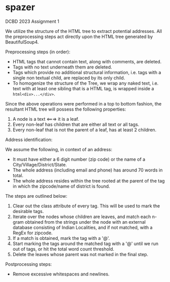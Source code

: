 # spazer
DCBD 2023 Assignment 1

We utilize the structure of the HTML tree to extract potential addresses. All the preprocessing steps act directly upon the HTML tree generated by BeautifulSoup4.

Preprocessing steps (in order):

- HTML tags that cannot contain text, along with comments, are deleted.
- Tags with no text underneath them are deleted.
- Tags which provide no additional structural information, i.e. tags with a single non textual child, are replaced by its only child.
- To homogenize the structure of the Tree, we wrap any naked text, i.e. text with at least one sibling that is a HTML tag, is wrapped inside a ```html<div>...</div>```.

Since the above operations were performed in a top to bottom fashion, the resultant HTML tree will possess the following properties:

1. A node is a text <===> it is a leaf.
2. Every non-leaf has children that are either all text or all tags.
3. Every non-leaf that is not the parent of a leaf, has at least 2 children.

Address identification:

We assume the following, in context of an address:

- It must have either a 6 digit number (zip code) or the name of a City/Village/District/State.
- The whole address (including email and phone) has around 70 words in total.
- The whole address resides within the tree rooted at the parent of the tag in which the zipcode/name of district is found.

The steps are outlined below:

1. Clear out the class attribute of every tag. This will be used to mark the desirable tags.
2. Iterate over the nodes whose children are leaves, and match each n-gram obtained from the strings under the node with an external database consisting of Indian Localities, and if not matched, with a RegEx for zipcode.
3. If a match is obtained, mark the tag with a '@'.
4. Start marking the tags around the matched tag with a '@'  until we run out of tags, or hit the total word count threshold.
4. Delete the leaves whose parent was not marked in the final step.

Postprocessing steps:

- Remove excessive whitespaces and newlines.
